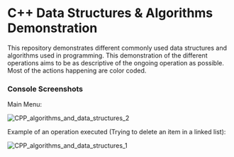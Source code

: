 
# C++ Data Structures & Algorithms Demonstration

This repository demonstrates different commonly used data structures and algorithms used in programming. This demonstration of the different operations aims to be as descriptive of the ongoing operation as possible. Most of the actions happening are color coded. 

### Console Screenshots

Main Menu:

![CPP_algorithms_and_data_structures_2](https://github.com/L-Havi/CPP_Data_Structures_and_Algorithms/assets/72817588/0d7e636b-e775-44f6-8fee-68754098d35a)


Example of an operation executed (Trying to delete an item in a linked list):

![CPP_algorithms_and_data_structures_1](https://github.com/L-Havi/CPP_Data_Structures_and_Algorithms/assets/72817588/289f936a-e396-47fa-9897-3f3c90be99dd)
